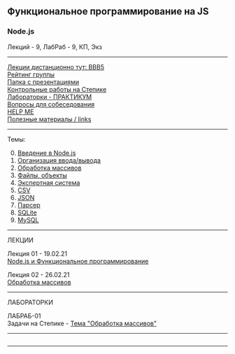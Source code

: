 ## Функциональное программирование на JS  
### Node.js  

Лекций - 9, ЛабРаб - 9, КП, Экз  

---  

[Лекции дистанционно тут: BBB5](https://bbb5.psaa.ru/b/and-trp-fxt)  
[Рейтинг группы]()  
[Папка с презентациями](https://drive.google.com/drive/folders/1oIwYQdkQ0gjt4PXG1wOf-2JBIxu3rOUT?usp=sharing)  
[Контрольные работы на Степике](https://stepik.org/64867/)  
[Лабораторки - ПРАКТИКУМ](https://pcoding.ru/pdf/jsFuncCoding.pdf)  
[Вопросы для собеседования](questions.md)  
[HELP ME](HELPME.md)  
[Полезные материалы / links](LINKS.md)  

---  

Темы:  

0. [Введение в Node.js](./theme-00-intro/)  
1. [Организация ввода/вывода](./theme-01-io/)  
2. [Обработка массивов](./theme-02-array/)  
3. [Файлы, объекты]()  
4. [Экспертная система]()  
5. [CSV]()  
6. [JSON]()  
7. [Парсер]()  
8. [SQLite]()  
9. [MySQL]()  

---  

ЛЕКЦИИ  

Лекция 01 - 19.02.21  
[Node.js и Функциональное программирование](https://show.zohopublic.com/publish/lgpre0a1454160d4141e8834b825916cafb31)  

Лекция 02 - 26.02.21  
[Обработка массивов](https://show.zohopublic.com/publish/lgpre0a1454160d4141e8834b825916cafb31)  

---  

ЛАБОРАТОРКИ

ЛАБРАБ-01  
Задачи на Степике - [Тема "Обработка массивов"](https://stepik.org/lesson/416145/)  

---  

```

```

---  


